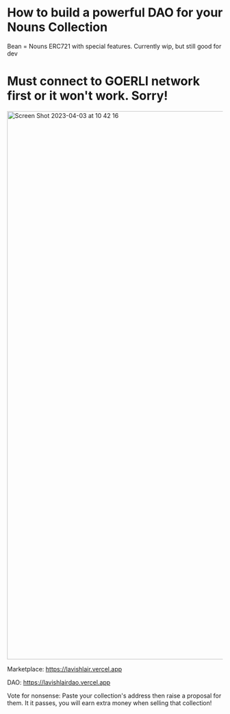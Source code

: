 # How to build a powerful DAO for your Nouns Collection
Bean = Nouns ERC721 with special features.
Currently wip, but still good for dev


# Must connect to GOERLI network first or it won't work. Sorry!


<img width="1279" alt="Screen Shot 2023-04-03 at 10 42 16" src="https://user-images.githubusercontent.com/107874128/229409405-130208d7-8d86-4794-b9dc-1293ef66e398.png">

Marketplace: https://lavishlair.vercel.app


DAO: https://lavishlairdao.vercel.app

Vote for nonsense: Paste your collection's address then raise a proposal for them. It it passes, you will earn extra money when selling that collection! 

